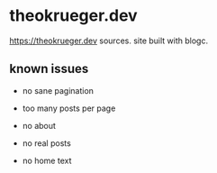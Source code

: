 # theokrueger.dev
https://theokrueger.dev sources. site built with blogc.

## known issues

* no sane pagination

* too many posts per page

* no about

* no real posts

* no home text
